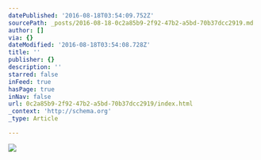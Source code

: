 ```yaml
---
datePublished: '2016-08-18T03:54:09.752Z'
sourcePath: _posts/2016-08-18-0c2a85b9-2f92-47b2-a5bd-70b37dcc2919.md
author: []
via: {}
dateModified: '2016-08-18T03:54:08.728Z'
title: ''
publisher: {}
description: ''
starred: false
inFeed: true
hasPage: true
inNav: false
url: 0c2a85b9-2f92-47b2-a5bd-70b37dcc2919/index.html
_context: 'http://schema.org'
_type: Article

---
```

![](https://the-grid-user-content.s3-us-west-2.amazonaws.com/c2a92bc6-31ee-4933-9779-5bbdf9595584.jpg)